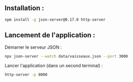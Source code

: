 ## Installation :
``` bash
npm install -g json-server@0.17.0 http-server
```

## Lancement de l'application :
Démarrer le serveur JSON :  
``` bash
npx json-server --watch data/vaisseaux.json --port 3000
```

Lancer l'application (dans un second terminal) :
``` bash
http-server -p 8000
```
